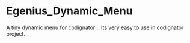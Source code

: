 # Egenius_Dynamic_Menu
A tiny dynamic menu for codignator .. Its very easy to use in codignator project. 

